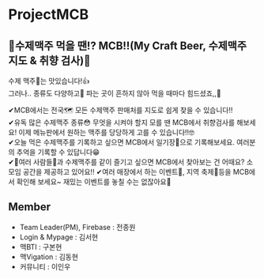 # ProjectMCB


## 🍻수제맥주 먹을 땐⁉ MCB‼(My Craft Beer, 수제맥주 지도 & 취향 검사)🍻  
수제 맥주🍺는 맛있습니다!👍  
그러나.. 종류도 다양하고🤔 파는 곳이 흔하지 않아 먹을 때마다 힘드셨죠,,🥺  

✔MCB에서는 전국🗺 모든 수제맥주 판매처를 지도로 쉽게 찾을 수 있습니다!!  
✔유독 많은 수제맥주 종류😳 무엇을 시켜야 할지 모를 땐 MCB에서 취향검사를 해보세요! 이제 메뉴판에서 원하는 맥주를 당당하게 고를 수 있습니다!!🤓  
✔오늘 먹은 수제맥주를 기록하고 싶으면 MCB에서 일기장📒으로 기록해보세요. 여러분의 추억을 기록할 수 있답니다😁  
✔👥여러 사람들👥과 수제맥주를 같이 즐기고 싶으면 MCB에서 찾아보는 건 어때요? 소모임 공간을 제공하고 있어요!!
✔여러 매장에서 하는 이벤트🎉, 지역 축제🎊등을 MCB에서 확인해 보세요~ 재밌는 이벤트를 놓칠 수는 없잖아요🤩    


## Member  
 * Team Leader(PM),  Firebase : 전종원
 * Login & Mypage : 김서현
 * 맥BTI : 구본현
 * 맥Vigation : 김동현
 * 커뮤니티 : 이인우
